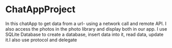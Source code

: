 # ChatAppProject
In this chatApp to get data from a url- using a network call and remote API. I also access the photos in the photo library and display both in our app. I use SQLite Database to create a database, insert data into it, read data, update it.I also use protocol and delegate
